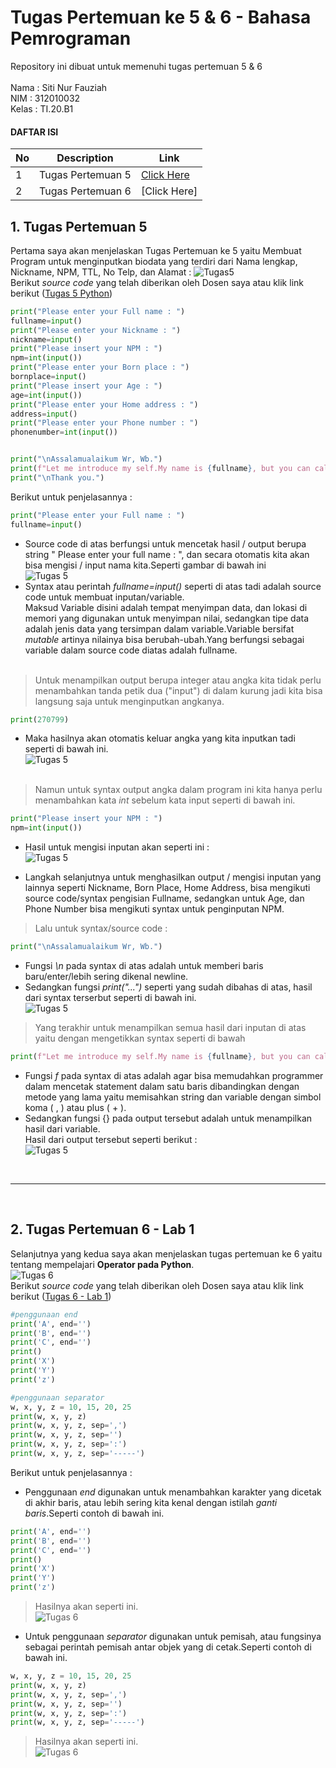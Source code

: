 # Tugas Pertemuan ke 5 & 6 - Bahasa Pemrograman
Repository ini dibuat untuk memenuhi tugas pertemuan 5 & 6 <br><br>
Nama    : Siti Nur Fauziah<br>
NIM     : 312010032<br>
Kelas   : TI.20.B1<br>

#### DAFTAR ISI<br>
| No | Description | Link|
| ----- | ----- | ----- |
| 1 | Tugas Pertemuan 5 | [Click Here](#tugas-pertemuan-5) |
| 2 | Tugas Pertemuan 6 | [Click Here] |

## 1. Tugas Pertemuan 5
Pertama saya akan menjelaskan Tugas Pertemuan ke 5 yaitu Membuat Program untuk menginputkan biodata yang terdiri dari Nama lengkap, Nickname, NPM, TTL, No Telp, dan Alamat :
![Tugas5](Foto/Latihan5.PNG)<br>
Berikut <i>source code</i> yang telah diberikan oleh Dosen saya atau klik link berikut ([Tugas 5 Python](p5_tugas.py))
```python
print("Please enter your Full name : ")
fullname=input()
print("Please enter your Nickname : ")
nickname=input()
print("Please insert your NPM : ")
npm=int(input())
print("Please enter your Born place : ")
bornplace=input()
print("Please insert your Age : ")
age=int(input())
print("Please enter your Home address : ")
address=input()
print("Please enter your Phone number : ")
phonenumber=int(input())


print("\nAssalamualaikum Wr, Wb.")
print(f"Let me introduce my self.My name is {fullname}, but you can call me {nickname}.My NPM's {NPM}.I was born in {bornplace} and i am {age} years old. I am very glad if you want to invite my house in {address}.So, don't forget to call me before with the number {phonenumber}.")
print("\nThank you.")
```

Berikut untuk penjelasannya : <br>
```python
print("Please enter your Full name : ")
fullname=input()
```
* Source code di atas berfungsi untuk mencetak hasil / output berupa string " Please enter your full name : ", dan secara otomatis kita akan bisa mengisi / input nama kita.Seperti gambar di bawah ini <br>
![Tugas 5](Foto/inputnama.PNG)<br>
* Syntax atau perintah <i>fullname=input()</i> seperti di atas tadi adalah source code untuk membuat inputan/variable.<br>
Maksud Variable disini adalah tempat menyimpan data, dan lokasi di memori yang digunakan untuk menyimpan nilai, sedangkan tipe data adalah jenis data yang tersimpan dalam variable.Variable bersifat <i>mutable</i> artinya nilainya bisa berubah-ubah.Yang berfungsi sebagai variable dalam source code diatas adalah fullname.<br><br>
> Untuk menampilkan output berupa integer atau angka kita tidak perlu menambahkan tanda petik dua ("input") di dalam kurung jadi kita bisa langsung saja untuk menginputkan angkanya.<br>
```python
print(270799)
```
* Maka hasilnya akan otomatis keluar angka yang kita inputkan tadi seperti di bawah ini. <br>
![Tugas 5](Foto/inputangka.PNG)<br><br>
> Namun untuk syntax output angka dalam program ini kita hanya perlu menambahkan kata <i>int</i> sebelum kata input seperti di bawah ini. <br>
```python
print("Please insert your NPM : ")
npm=int(input())
```
* Hasil untuk mengisi inputan akan seperti ini :<br>
![Tugas 5](Foto/npm.PNG)<br>

* Langkah selanjutnya untuk menghasilkan output / mengisi inputan yang lainnya seperti Nickname, Born Place, Home Address, bisa mengikuti source code/syntax pengisian Fullname, sedangkan untuk Age, dan Phone Number bisa mengikuti syntax untuk penginputan NPM.<br>
> Lalu untuk syntax/source code :<br>
```python
print("\nAssalamualaikum Wr, Wb.")
```
* Fungsi <i>\n</i> pada syntax di atas adalah untuk memberi baris baru/enter/lebih sering dikenal newline.<br>
* Sedangkan fungsi <i>print("...")</i> seperti yang sudah dibahas di atas, hasil dari syntax terserbut seperti di bawah ini.<br>
![Tugas 5](Foto/print.PNG)<br>
> Yang terakhir untuk menampilkan semua hasil dari inputan di atas yaitu dengan mengetikkan syntax seperti di bawah<br>
 ```python
print(f"Let me introduce my self.My name is {fullname}, but you can call me {nickname}.My NPM's {npm}.I was born in {bornplace} and i am {age} years old. I am very glad if you want to invite my house in {address}.So, don't forget to call me before with the number {phonenumber}.")
```
* Fungsi <i>f</i> pada syntax di atas adalah agar bisa memudahkan programmer dalam mencetak statement dalam satu baris dibandingkan dengan metode yang lama yaitu memisahkan string dan variable dengan simbol koma ( , ) atau plus ( + ).<br>
* Sedangkan fungsi {} pada output tersebut adalah untuk menampilkan hasil dari variable.<br>
Hasil dari output tersebut seperti berikut :<br>
![Tugas 5](Foto/f.PNG)<br>
<br>
<hr>
<br>

## 2. Tugas Pertemuan 6 - Lab 1
Selanjutnya yang kedua saya akan menjelaskan tugas pertemuan ke 6 yaitu tentang mempelajari <b>Operator pada Python</b>.<br>
![Tugas 6](Foto/operator.PNG)<br>
Berikut <i>source code</i> yang telah diberikan oleh Dosen saya atau klik link berikut ([Tugas 6 - Lab 1](lab1.py))
```python
#penggunaan end
print('A', end='')
print('B', end='')
print('C', end='')
print()
print('X')
print('Y')
print('z')

#penggunaan separator
w, x, y, z = 10, 15, 20, 25
print(w, x, y, z)
print(w, x, y, z, sep=',')
print(w, x, y, z, sep='')
print(w, x, y, z, sep=':')
print(w, x, y, z, sep='-----')
```

Berikut untuk penjelasannya : <br>
* Penggunaan <i>end</i> digunakan untuk menambahkan karakter yang dicetak di akhir baris, atau lebih sering kita kenal dengan istilah <i>ganti baris</i>.Seperti contoh di bawah ini.<br>
```python
print('A', end='')
print('B', end='')
print('C', end='')
print()
print('X')
print('Y')
print('z')
```
> Hasilnya akan seperti ini.<br>
![Tugas 6](Foto/end.PNG)<br>

* Untuk penggunaan <i>separator</i> digunakan untuk pemisah, atau fungsinya sebagai perintah pemisah antar objek yang di cetak.Seperti contoh di bawah ini.<br>
```python
w, x, y, z = 10, 15, 20, 25
print(w, x, y, z)
print(w, x, y, z, sep=',')
print(w, x, y, z, sep='')
print(w, x, y, z, sep=':')
print(w, x, y, z, sep='-----')
```
> Hasilnya akan seperti ini.<br>
![Tugas 6](Foto/separator.PNG)<br>

